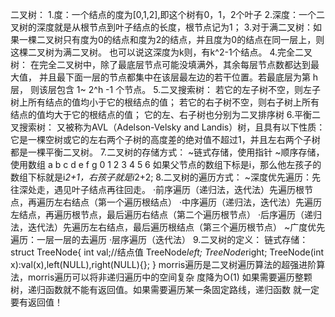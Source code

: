 <!--
 * @Description: 1. 确定递归函数的参数和返回值：
-->
二叉树：
1.度：一个结点的度为[0,1,2],即这个树有0，1，2个叶子
2.深度：一个二叉树的深度就是从根节点到叶子结点的长度，根节点记为1；
3.对于满二叉树：如果⼀棵⼆叉树只有度为0的结点和度为2的结点，并且度为0的结点在同⼀层上，则这棵⼆叉树为满⼆叉树。
也可以说这深度为k则，有k^2-1个结点。
4.完全二叉树：
在完全⼆叉树中，除了最底层节点可能没填满外，其余每层节点数都达到最⼤值，
并且最下⾯⼀层的节点都集中在该层最左边的若⼲位置。若最底层为第 h层，
则该层包含 1~ 2^h -1 个节点。
5.二叉搜索树：
若它的左⼦树不空，则左⼦树上所有结点的值均⼩于它的根结点的值；
若它的右⼦树不空，则右⼦树上所有结点的值均⼤于它的根结点的值；
它的左、右⼦树也分别为⼆叉排序树
6.平衡二叉搜索树：
又被称为AVL（Adelson-Velsky and Landis）树，且具有以下性质：
它是⼀棵空树或它的左右两个⼦树的⾼度差的绝对值不超过1，并且左右两个⼦树都是⼀棵平衡⼆叉树。
7.二叉树的存储方式：
    ~链式存储，使用指针
    ~顺序存储，使用数组
        a   b   c   d   e   f   g
        0   1   2   3   4   5   6
        如果父节点的数组下标是i，那么他左孩子的数组下标就是i*2+1，右孩子就是i*2+2;
8.二叉树的遍历方式：
    ~深度优先遍历：先往深处走，遇见叶子结点再往回走。
        ·前序遍历（递归法，迭代法）先遍历根节点，再遍历左右结点（第一个遍历根结点）
        ·中序遍历（递归法，迭代法）先遍历左结点，再遍历根节点，最后遍历右结点（第二个遍历根节点）
        ·后序遍历（递归法，迭代法）先遍历左右结点，最后遍历根结点（第三个遍历根节点）
    ~广度优先遍历：一层一层的去遍历
        ·层序遍历（迭代法）
9.二叉树的定义：
链式存储：
struct TreeNode{
    int val;//结点值
    TreeNode*left;
    TreeNode*right;
    TreeNode(int x):val(x),left(NULL),right(NULL){};
}
morris遍历是⼆叉树遍历算法的超强进阶算法，morris遍历可以将⾮递归遍历中的空间复杂
度降为O(1)
如果需要遍历整颗树，递归函数就不能有返回值。如果需要遍历某⼀条固定路线，递归函数
就⼀定要有返回值！
